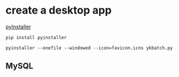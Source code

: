 
# create a desktop app

[pyInstaller](https://pyinstaller.org/en/stable/)

`pip install pyinstaller`

`pyinstaller --onefile --windowed --icon=favicon.icns ykbatch.py`


## MySQL

